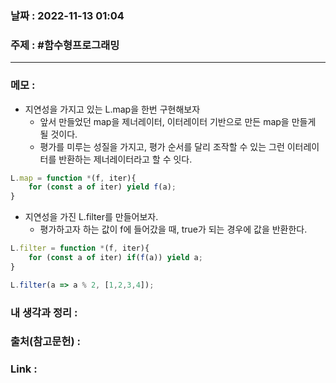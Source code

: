 ### 날짜 : 2022-11-13 01:04
### 주제 : #함수형프로그래밍 

---- 

### 메모 : 
- 지연성을 가지고 있는 L.map을 한번 구현해보자 
	- 앞서 만들었던 map을 제너레이터, 이터레이터 기반으로 만든 map을 만들게 될 것이다. 
	- 평가를 미루는 성질을 가지고, 평가 순서를 달리 조작할 수 있는 그런 이터레이터를 반환하는 제너레이터라고 할 수 잇다. 

```javascript
L.map = function *(f, iter){
	for (const a of iter) yield f(a);
}
```


- 지연성을 가진 L.filter를 만들어보자. 
	- 평가하고자 하는 값이 f에 들어갔을 때, true가 되는 경우에 값을 반환한다. 

```javascript
L.filter = function *(f, iter){
	for (const a of iter) if(f(a)) yield a;
}

L.filter(a => a % 2, [1,2,3,4]);
```



### 내 생각과 정리 : 


### 출처(참고문헌) : 


### Link : 
